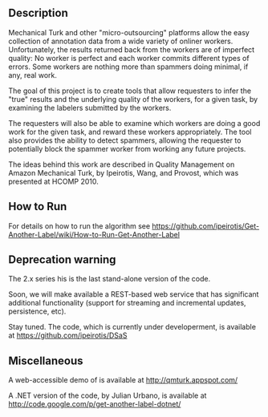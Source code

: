 ## Description

Mechanical Turk and other "micro-outsourcing" platforms allow the easy collection of annotation data from a wide variety of onliner workers. Unfortunately, the results returned back from the workers are of imperfect quality: No worker is perfect and each worker commits different types of errors. Some workers are nothing more than spammers doing minimal, if any, real work.

The goal of this project is to create tools that allow requesters to infer the "true" results and the underlying quality of the workers, for a given task, by examining the labelers submitted by the workers.

The requesters will also be able to examine which workers are doing a good work for the given task, and reward these workers appropriately. The tool also provides the ability to detect spammers, allowing the requester to potentially block the spammer worker from working any future projects.

The ideas behind this work are described in Quality Management on Amazon Mechanical Turk, by Ipeirotis, Wang, and Provost, which was presented at HCOMP 2010.

## How to Run

For details on how to run the algorithm see https://github.com/ipeirotis/Get-Another-Label/wiki/How-to-Run-Get-Another-Label

## Deprecation warning

 The 2.x series his is the last stand-alone version of the code. 
 
 Soon, we will make available a REST-based web service that has significant additional functionality (support for streaming and incremental updates, persistence, etc). 
 
 Stay tuned. The code, which is currently under developerment, is available at https://github.com/ipeirotis/DSaS

## Miscellaneous

A web-accessible demo of is available at http://qmturk.appspot.com/

A .NET version of the code, by Julian Urbano, is available at http://code.google.com/p/get-another-label-dotnet/
